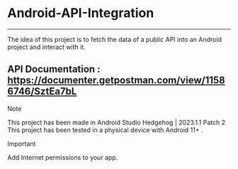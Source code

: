 # Android-API-Integration

---
The idea of this project is to fetch the data of a public API into an Android project and interact with it.

API Documentation : https://documenter.getpostman.com/view/11586746/SztEa7bL
---
>[!NOTE]
>This project has been made in Android Studio Hedgehog | 2023.1.1 Patch 2
>This project has been tested in a physical device with Android 11+ .

>[!IMPORTANT]
> Add Internet permissions to your app.

